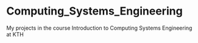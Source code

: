 # Computing_Systems_Engineering
My projects in the course Introduction to Computing Systems Engineering at KTH
